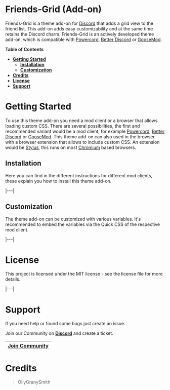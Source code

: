 # Friends-Grid (Add-on)

Friends-Grid is a theme add-on for [Discord](https://discord.com) that adds a grid view to the friend list. This add-on adds easy customizability and at the same time retains the Discord charm. Friends-Grid is an actively developed theme add-on, which is compatible with [Powercord](https://github.com/powercord-org/powercord), [Better Discord](https://github.com/BetterDiscord/BetterDiscord) or [GooseMod](https://github.com/GooseMod/GooseMod).

**Table of Contents**

* [**Getting Started**](#getting-started)
  * [**Installation**](#installation)
  * [**Customization**](#customization)
* [**Credits**](#credits)
* [**License**](#license)
* [**Support**](#support)


# Getting Started

To use this theme add-on you need a mod client or a browser that allows loading custom CSS. There are several possibilities, the first and recommended variant would be a mod client, for example [Powercord](https://github.com/powercord-org/powercord), [Better Discord](https://github.com/BetterDiscord/BetterDiscord) or [GooseMod](https://github.com/GooseMod/GooseMod).
This theme add-on can also used in the browser with a browser extension that allows to include custom CSS. An extension would be [Stylus](https://github.com/openstyles/stylus), this runs on most [Chromium](https://github.com/chromium/chromium) based browsers.

## Installation

Here you can find in the different instructions for different mod clients, these explain you how to install this theme add-on.

|---|

## Customization

The theme add-on can be customized with various variables. It's recommended to embed the variables via the Quick CSS of the respective mod client.

|---|

# License

This project is licensed under the MIT license - see the license file for more details.

|---|

# Support

If you need help or found some bugs just create an issue.

Join our Community on [**Discord**](https://discord.com/) and create a ticket.

|[Join Community](https://discord.gg/Y36CTWeCFE)|
|---|

# Credits

> OilyGranySmith
